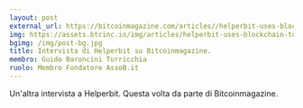 ```yaml
---
layout: post
external_url: https://bitcoinmagazine.com/articles//helperbit-uses-blockchain-to-win-european-competition-for-natural-disaster-relief-1457369146
img: https://assets.btcinc.io/img/articles/helperbit-uses-blockchain-to-win-european-competition-for-natural-disaster-relief.jpg
bgimg: /img/post-bg.jpg
title: Intervista di Helperbit su Bitcoinmagazine.
membro: Guido Baroncini Turricchia
ruolo: Membro Fondatore AssoB.it
---
```

Un'altra intervista a Helperbit. Questa volta da parte di Bitcoinmagazine.
